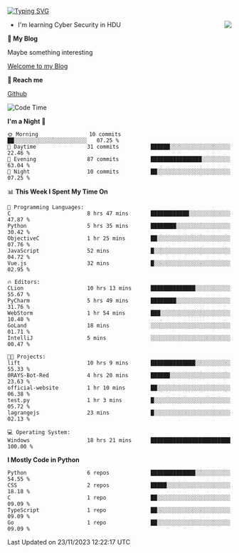 [![Typing SVG](https://readme-typing-svg.herokuapp.com?font=Fira+Code&pause=1000&random=false&width=450&height=60&lines=Hello+%F0%9F%91%8B%F0%9F%8F%BB;I'm+JBNRZ)](https://git.io/typing-svg)

<a href="#">
  <img align="right" src="https://github-readme-stats.vercel.app/api?username=JBNRZ&show_icons=true&bg_color=15,f2f7fd,E0EAFC" />
</a>

- I'm learning Cyber Security in HDU

 **🌱 My Blog**

Maybe something interesting

[Welcome to my Blog](https://jbnrz.com.cn/)

 **💬 Reach me** 

[Github](https://github.com/JBNRZ)


<!--START_SECTION:waka-->
![Code Time](http://img.shields.io/badge/Code%20Time-110%20hrs%2033%20mins-blue)

**I'm a Night 🦉** 

```text
🌞 Morning                10 commits          ██░░░░░░░░░░░░░░░░░░░░░░░   07.25 % 
🌆 Daytime                31 commits          ██████░░░░░░░░░░░░░░░░░░░   22.46 % 
🌃 Evening                87 commits          ████████████████░░░░░░░░░   63.04 % 
🌙 Night                  10 commits          ██░░░░░░░░░░░░░░░░░░░░░░░   07.25 % 
```


📊 **This Week I Spent My Time On** 

```text
💬 Programming Languages: 
C                        8 hrs 47 mins       ████████████░░░░░░░░░░░░░   47.87 % 
Python                   5 hrs 35 mins       ████████░░░░░░░░░░░░░░░░░   30.42 % 
ObjectiveC               1 hr 25 mins        ██░░░░░░░░░░░░░░░░░░░░░░░   07.76 % 
JavaScript               52 mins             █░░░░░░░░░░░░░░░░░░░░░░░░   04.72 % 
Vue.js                   32 mins             █░░░░░░░░░░░░░░░░░░░░░░░░   02.95 % 

🔥 Editors: 
CLion                    10 hrs 13 mins      ██████████████░░░░░░░░░░░   55.67 % 
PyCharm                  5 hrs 49 mins       ████████░░░░░░░░░░░░░░░░░   31.76 % 
WebStorm                 1 hr 54 mins        ███░░░░░░░░░░░░░░░░░░░░░░   10.40 % 
GoLand                   18 mins             ░░░░░░░░░░░░░░░░░░░░░░░░░   01.71 % 
IntelliJ                 5 mins              ░░░░░░░░░░░░░░░░░░░░░░░░░   00.47 % 

🐱‍💻 Projects: 
lift                     10 hrs 9 mins       ██████████████░░░░░░░░░░░   55.33 % 
0RAYS-Bot-Red            4 hrs 20 mins       ██████░░░░░░░░░░░░░░░░░░░   23.63 % 
official-website         1 hr 10 mins        ██░░░░░░░░░░░░░░░░░░░░░░░   06.38 % 
test.py                  1 hr 3 mins         █░░░░░░░░░░░░░░░░░░░░░░░░   05.72 % 
lagrangejs               23 mins             █░░░░░░░░░░░░░░░░░░░░░░░░   02.13 % 

💻 Operating System: 
Windows                  18 hrs 21 mins      █████████████████████████   100.00 % 
```

**I Mostly Code in Python** 

```text
Python                   6 repos             ██████████████░░░░░░░░░░░   54.55 % 
CSS                      2 repos             █████░░░░░░░░░░░░░░░░░░░░   18.18 % 
C                        1 repo              ██░░░░░░░░░░░░░░░░░░░░░░░   09.09 % 
TypeScript               1 repo              ██░░░░░░░░░░░░░░░░░░░░░░░   09.09 % 
Go                       1 repo              ██░░░░░░░░░░░░░░░░░░░░░░░   09.09 % 
```




 Last Updated on 23/11/2023 12:22:17 UTC
<!--END_SECTION:waka-->
